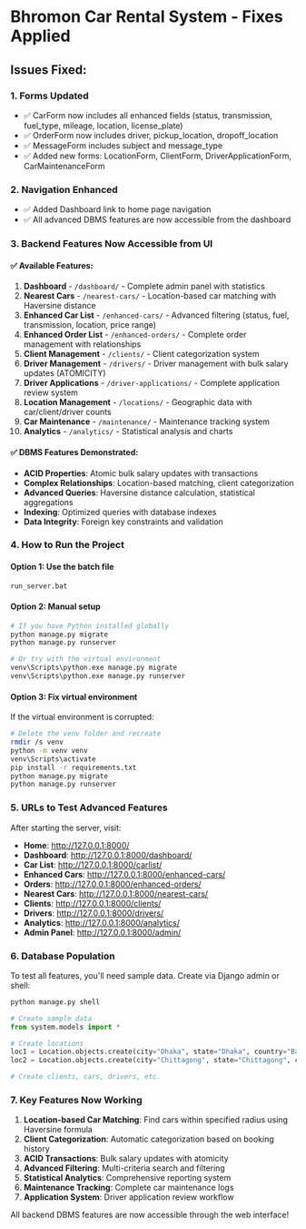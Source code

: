 # Bhromon Car Rental System - Fixes Applied

## Issues Fixed:

### 1. **Forms Updated**
- ✅ CarForm now includes all enhanced fields (status, transmission, fuel_type, mileage, location, license_plate)
- ✅ OrderForm now includes driver, pickup_location, dropoff_location
- ✅ MessageForm includes subject and message_type
- ✅ Added new forms: LocationForm, ClientForm, DriverApplicationForm, CarMaintenanceForm

### 2. **Navigation Enhanced**
- ✅ Added Dashboard link to home page navigation
- ✅ All advanced DBMS features are now accessible from the dashboard

### 3. **Backend Features Now Accessible from UI**

#### ✅ **Available Features:**
1. **Dashboard** - `/dashboard/` - Complete admin panel with statistics
2. **Nearest Cars** - `/nearest-cars/` - Location-based car matching with Haversine distance
3. **Enhanced Car List** - `/enhanced-cars/` - Advanced filtering (status, fuel, transmission, location, price range)
4. **Enhanced Order List** - `/enhanced-orders/` - Complete order management with relationships
5. **Client Management** - `/clients/` - Client categorization system
6. **Driver Management** - `/drivers/` - Driver management with bulk salary updates (ATOMICITY)
7. **Driver Applications** - `/driver-applications/` - Complete application review system
8. **Location Management** - `/locations/` - Geographic data with car/client/driver counts
9. **Car Maintenance** - `/maintenance/` - Maintenance tracking system
10. **Analytics** - `/analytics/` - Statistical analysis and charts

#### ✅ **DBMS Features Demonstrated:**
- **ACID Properties**: Atomic bulk salary updates with transactions
- **Complex Relationships**: Location-based matching, client categorization
- **Advanced Queries**: Haversine distance calculation, statistical aggregations
- **Indexing**: Optimized queries with database indexes
- **Data Integrity**: Foreign key constraints and validation

### 4. **How to Run the Project**

#### Option 1: Use the batch file
```bash
run_server.bat
```

#### Option 2: Manual setup
```bash
# If you have Python installed globally
python manage.py migrate
python manage.py runserver

# Or try with the virtual environment
venv\Scripts\python.exe manage.py migrate
venv\Scripts\python.exe manage.py runserver
```

#### Option 3: Fix virtual environment
If the virtual environment is corrupted:
```bash
# Delete the venv folder and recreate
rmdir /s venv
python -m venv venv
venv\Scripts\activate
pip install -r requirements.txt
python manage.py migrate
python manage.py runserver
```

### 5. **URLs to Test Advanced Features**

After starting the server, visit:

- **Home**: http://127.0.0.1:8000/
- **Dashboard**: http://127.0.0.1:8000/dashboard/
- **Car List**: http://127.0.0.1:8000/carlist/
- **Enhanced Cars**: http://127.0.0.1:8000/enhanced-cars/
- **Orders**: http://127.0.0.1:8000/enhanced-orders/
- **Nearest Cars**: http://127.0.0.1:8000/nearest-cars/
- **Clients**: http://127.0.0.1:8000/clients/
- **Drivers**: http://127.0.0.1:8000/drivers/
- **Analytics**: http://127.0.0.1:8000/analytics/
- **Admin Panel**: http://127.0.0.1:8000/admin/

### 6. **Database Population**

To test all features, you'll need sample data. Create via Django admin or shell:

```python
python manage.py shell

# Create sample data
from system.models import *

# Create locations
loc1 = Location.objects.create(city="Dhaka", state="Dhaka", country="Bangladesh", latitude=23.8103, longitude=90.4125)
loc2 = Location.objects.create(city="Chittagong", state="Chittagong", country="Bangladesh", latitude=22.3569, longitude=91.7832)

# Create clients, cars, drivers, etc.
```

### 7. **Key Features Now Working**

1. **Location-based Car Matching**: Find cars within specified radius using Haversine formula
2. **Client Categorization**: Automatic categorization based on booking history
3. **ACID Transactions**: Bulk salary updates with atomicity
4. **Advanced Filtering**: Multi-criteria search and filtering
5. **Statistical Analytics**: Comprehensive reporting system
6. **Maintenance Tracking**: Complete car maintenance logs
7. **Application System**: Driver application review workflow

All backend DBMS features are now accessible through the web interface!
